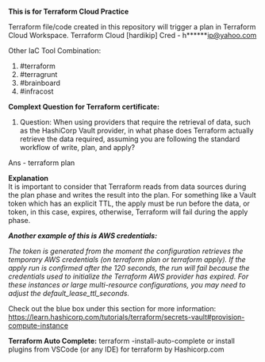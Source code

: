 **This is for Terraform Cloud Practice**  

Terraform file/code created in this repository will trigger a plan in Terraform Cloud Workspace. 
Terraform Cloud [hardikip] Cred - h******ip@yahoo.com 


Other IaC Tool Combination: 
1) #terraform
2) #terragrunt
3) #brainboard
4) #infracost


**Complext Question for Terraform certificate:**
1. Question:
When using providers that require the retrieval of data, such as the HashiCorp Vault provider, in what phase does Terraform actually retrieve the data required, assuming you are following the standard workflow of write, plan, and apply?

Ans - terraform plan

**Explanation**  
It is important to consider that Terraform reads from data sources during the plan phase and writes the result into the plan. For something like a Vault token which has an explicit TTL, the apply must be run before the data, or token, in this case, expires, otherwise, Terraform will fail during the apply phase.

***Another example of this is AWS credentials:***

*The token is generated from the moment the configuration retrieves the temporary AWS credentials (on terraform plan or terraform apply). If the apply run is confirmed after the 120 seconds, the run will fail because the credentials used to initialize the Terraform AWS provider has expired. For these instances or large multi-resource configurations, you may need to adjust the default_lease_ttl_seconds.*

Check out the blue box under this section for more information: https://learn.hashicorp.com/tutorials/terraform/secrets-vault#provision-compute-instance


**Terraform Auto Complete:**
terraform -install-auto-complete
or 
install plugins from VSCode (or any IDE) for terraform by Hashicorp.com
